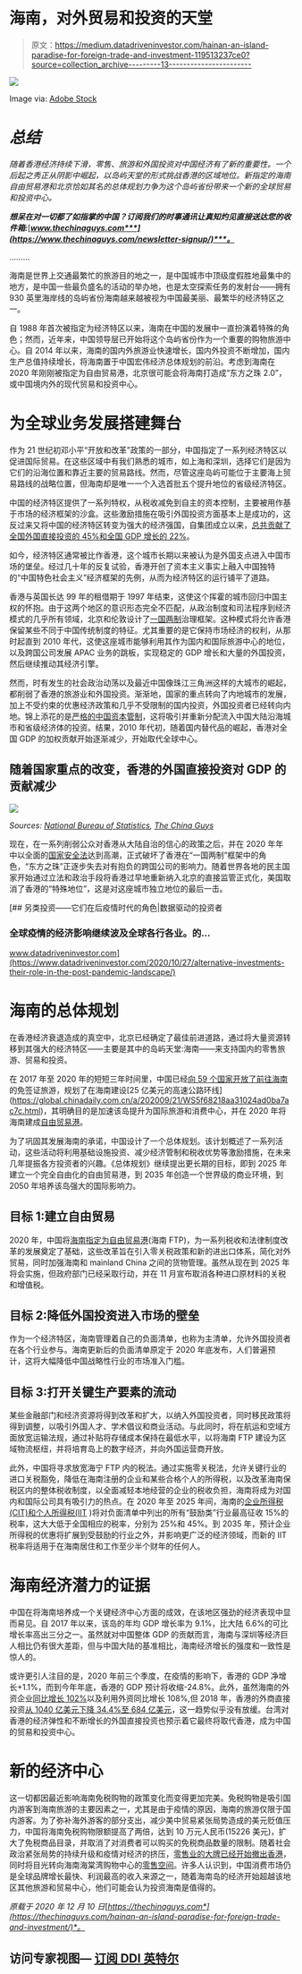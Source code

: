 # 海南，对外贸易和投资的天堂

> 原文：<https://medium.datadriveninvestor.com/hainan-an-island-paradise-for-foreign-trade-and-investment-119513237ce0?source=collection_archive---------13----------------------->

![](img/0843a3f959ce4b13d3d7839f17aad99c.png)

Image via: [Adobe Stock](https://stock.adobe.com/)

# *总结*

*随着香港经济持续下滑，零售、旅游和外国投资对中国经济有了新的重要性。一个后起之秀正从阴影中崛起，以岛屿天堂的形式挑战香港的区域地位。新指定的海南自由贸易港和北京恰如其名的总体规划力争为这个岛屿省份带来一个新的全球贸易和投资中心。*

***想呆在对一切都了如指掌的中国？订阅我们的时事通讯让真知灼见直接送达您的收件箱:***[***www.thechinaguys.com***](https://www.thechinaguys.com/newsletter-signup/)***。***

………

海南是世界上交通最繁忙的旅游目的地之一，是中国城市中顶级度假胜地最集中的地方，是中国一些最负盛名的活动的举办地，也是太空探索任务的发射台——拥有 930 英里海岸线的岛屿省份海南越来越被视为中国最美丽、最繁华的经济特区之一。

自 1988 年首次被指定为经济特区以来，海南在中国的发展中一直扮演着特殊的角色；然而，近年来，中国领导层已开始将这个岛屿省份作为一个重要的购物旅游中心。自 2014 年以来，海南的国内外旅游业快速增长，国内外投资不断增加，国内生产总值持续增长，将海南置于中国宏伟经济总体规划的前沿。考虑到海南在 2020 年刚刚被指定为自由贸易港，北京很可能会将海南打造成“东方之珠 2.0”，或中国境内外的现代贸易和投资中心。

# 为全球业务发展搭建舞台

作为 21 世纪初邓小平“开放和改革”政策的一部分，中国指定了一系列经济特区以促进国际贸易。在这些区域中有我们熟悉的城市，如上海和深圳，选择它们是因为它们的沿海位置和靠近主要的贸易路线。然而，尽管这座岛屿可能位于主要海上贸易路线的战略位置，但海南却是唯一一个入选首批五个提升地位的省级经济特区。

中国的经济特区提供了一系列特权，从税收减免到自主的资本控制，主要被用作基于市场的经济框架的沙盒。这些激励措施在吸引外国投资方面基本上是成功的，这反过来又将中国的经济特区转变为强大的经济强国，自集团成立以来，[总共贡献了全国外国直接投资的 45%和全国 GDP 增长的 22%](https://www.worldbank.org/content/dam/Worldbank/Event/Africa/Investing%20in%20Africa%20Forum/2015/investing-in-africa-forum-chinas-special-economic-zone.pdf)。

如今，经济特区通常被比作香港，这个城市长期以来被认为是外国支点进入中国市场的堡垒。经过几十年的反复试验，香港开创了资本主义事实上融入中国独特的“中国特色社会主义”经济框架的先例，从而为经济特区的运行铺平了道路。

香港与英国长达 99 年的租借期于 1997 年结束，这使这个挥霍的城市回归中国主权的怀抱。由于这两个地区的意识形态完全不匹配，从政治制度和司法程序到经济模式的几乎所有领域，北京和伦敦设计了[一国两制](https://thechinaguys.com/tws-july-2-9-2020/)治理框架。这种模式将允许香港保留某些不同于中国传统制度的特征。尤其重要的是它保持市场经济的权利，从那时起直到 2010 年代，这使这座城市能够利用其作为国内和国际旅游中心的地位，以及跨国公司发展 APAC 业务的跳板，实现稳定的 GDP 增长和大量的外国投资，然后继续推动其经济引擎。

然而，时有发生的社会政治动荡以及最近中国像珠江三角洲这样的大城市的崛起，都削弱了香港的旅游业和外国投资。渐渐地，国家的重点转向了内地城市的发展，加上不受约束的优惠经济政策和几乎不受限制的国内投资，外国投资者已经转向内地。锦上添花的是[严格的中国资本管制](https://thechinaguys.com/the-rise-of-the-renminbi-the-costs-and-benefits-of-internationalization/)，这将吸引并重新分配流入中国大陆沿海城市和省级经济体的投资。结果，2010 年代初，随着国内替代品的崛起，香港对全国 GDP 的加权贡献开始逐渐减少，开始取代全球中心。

## 随着国家重点的改变，香港的外国直接投资对 GDP 的贡献减少

![](img/1198a6ff8a2957dba7b3061159b851d2.png)

*Sources:* [*National Bureau of Statistics*](http://www.stats.gov.cn/english/)*,* [*The China Guys*](http://thechinaguys.com/)

现在，在一系列削弱公众对香港从大陆自治的信心的政策之后，并在 2020 年年中以全面的[国家安全法](https://thechinaguys.com/cvt-aug-19-26-2020/)达到高潮，正式破坏了香港在“一国两制”框架中的角色，“东方之珠”正逐步失去对有抱负的跨国公司的影响力。随着世界各地的民主国家开始通过立法和政治手段将香港过早地重新纳入北京的直接监管正式化，美国取消了香港的“特殊地位”，这是对这座城市独立地位的最后一击。

[](https://www.datadriveninvestor.com/2020/10/27/alternative-investments-their-role-in-the-post-pandemic-landscape/) [## 另类投资——它们在后疫情时代的角色|数据驱动的投资者

### 全球疫情的经济影响继续波及全球各行各业。的…

www.datadriveninvestor.com](https://www.datadriveninvestor.com/2020/10/27/alternative-investments-their-role-in-the-post-pandemic-landscape/) 

# 海南的总体规划

在香港经济衰退造成的真空中，北京已经确定了最佳前进道路，通过将大量资源转移到其强大的经济特区——主要是其中的岛屿天堂:海南——来支持国内的零售旅游、贸易和投资。

在 2017 年至 2020 年的短短三年时间里，中国已经[向 59 个国家开放了前往海南](https://www.businesswire.com/news/home/20180419006200/en/Hainan-Will-Now-Offer-a-30-Day-Visa-free-Travel-Entry-for-59-Nations#:~:text=Nations%20%7C%20Business%20Wire-,Hainan%20Will%20Now%20Offer%20a%2030%2DDay%20Visa%2Dfree,Travel%20Entry%20for%2059%20Nations&text=Starting%20from%20May%201st%2C%202018,free%20access%20to%20Hainan%20Island.)的免签证旅游，规划了在海南建设[25 亿美元的高速公路环线](https://global.chinadaily.com.cn/a/202009/21/WS5f68218aa31024ad0ba7ac7c.html)，其明确目的是加速该岛提升为国际旅游和消费中心，并在 2020 年将海南建成[自由贸易港](https://www.internationaltaxreview.com/article/b1n8bgfxnnnydw/chinas-hainan-free-trade-port-introducing-an-innovative-tax-regime-to-attract-investment#:~:text=China's%20central%20government%20released%20a,free%20trade%20port%20by%202050.)。

为了巩固其发展海南的承诺，中国设计了一个总体规划。该计划概述了一系列活动，这些活动将利用基础设施投资、减少经济管制和税收优势等激励措施，在未来几年提振各方投资者的兴趣。《总体规划》继续提出更长期的目标，即到 2025 年建立一个完全自由化的自由贸易港，到 2035 年创造一个世界级的商业环境，到 2050 年培养该岛强大的国际影响力。

## 目标 1:建立自由贸易

2020 年，中国将[海南指定为自由贸易港](https://www.scmp.com/economy/global-economy/article/3092477/chinas-hainan-free-trade-port-plan-draws-approval-and)(海南 FTP)，为一系列税收和法律制度改革的发展奠定了基础，这些改革旨在引入零关税政策和新的进出口体系，简化对外贸易，同时加强海南和 mainland China 之间的货物管理。虽然从现在到 2025 年将会实施，但政府部门已经采取行动，并在 11 月宣布取消各种进口原材料的关税和增值税。

## 目标 2:降低外国投资进入市场的壁垒

作为一个经济特区，海南管理着自己的负面清单，也称为主清单，允许外国投资者在各个行业参与。海南更新后的负面清单原定于 2020 年底发布，人们普遍预计，这将大幅降低中国战略性行业的市场准入门槛。

## 目标 3:打开关键生产要素的流动

某些金融部门和经济资源将得到改革和扩大，以纳入外国投资者，同时移民政策将得到调整，以吸引外国人才、学术倡议和商业活动。与此同时，将在航运和空域方面放宽运输法规，通过补贴将存储成本保持在最低水平，以将海南 FTP 建设为区域物流枢纽，并将培育岛上的数字经济，并向外国运营商开放。

此外，中国将寻求放宽海宁 FTP 内的税法。通过实施零关税法，允许关键行业的进口关税豁免，降低在海南注册的企业和某些合格个人的所得税，以及改革海南保税区内的整体税收制度，以全面减轻本地经营的企业的税收负担，海南将成为对国内和国际公司具有吸引力的热点。在 2020 年至 2025 年间，海南的[企业所得税(CIT)和个人所得税(IIT](https://www.internationaltaxreview.com/article/b1n8bgfxnnnydw/chinas-hainan-free-trade-port-introducing-an-innovative-tax-regime-to-attract-investment) )将对负面清单中列出的所有“鼓励类”行业最高征收 15%的税率，这大大低于全国相应的税率，分别为 25%和 45%。到 2035 年，预计企业所得税的优惠将扩展到受鼓励的行业之外，并影响更广泛的经济领域，而新的 IIT 税率将适用于在海南居住和工作至少半个财年的任何人。

# 海南经济潜力的证据

中国在将海南培养成一个关键经济中心方面的成效，在该地区强劲的经济表现中显而易见。自 2017 年以来，该岛的年均 GDP 增长率为 9.1%，比大陆 6.6%的可比增长率高出三分之一。虽然就对中国整体 GDP 的贡献而言，海南与深圳等经济巨人相比仍有很大差距，但与中国大陆的基准相比，海南经济增长的强度和一致性是惊人的。

或许更引人注目的是，2020 年前三个季度，在疫情的影响下，香港的 GDP 净增长+1.1%，而到今年年底，香港的 GDP 预计将收缩-24.8%。此外，虽然海南的外资企业[同比增长 102%](http://www.xinhuanet.com/english/2020-01/09/c_138691865.htm)以及利用外资同比增长 108%,但 2018 年，香港的外商直接投资[从 1040 亿美元下降 34.4%至 684 亿美元](https://www.nordeatrade.com/en/explore-new-market/hong-kong/investment#:~:text=According%20to%20the%202020%20World,1%20867%20billion%20in%202019.)，这一趋势似乎没有放缓。台湾对香港的经济弹性和不断增长的外国直接投资也预示着它最终将取代香港，成为中国的贸易和投资中心。

# 新的经济中心

这一切都因最近影响海南免税购物的政策变化而变得更加完美。免税购物是吸引国内游客到海南旅游的主要因素之一，尤其是由于疫情的原因，海南的旅游仅限于国内游客。为了弥补海外游客的部分支出，减少美中贸易紧张局势造成的美元贬值压力，中国将海南免税购物限额提高了两倍，达到 10 万元人民币(15226 美元)，扩大了免税商品目录，并取消了对消费者可以购买的免税商品数量的限制。随着社会政治紧张局势的持续升级和疫情对经济的挤压，[零售业的大牌已经开始撤出香港](https://asiatimes.com/2020/04/big-brands-shutting-shops-in-hong-kong/)，同时将目光转向海南海棠湾购物中心的[零售空间](https://www.scmp.com/lifestyle/fashion-beauty/article/3104395/luxury-brands-set-sights-chinese-tourists-hainan-extended)。许多人认识到，中国消费市场仍是全球品牌增长最快、利润最高的收入来源之一，随着海南岛的经济开始超越该地区其他旅游和贸易中心，他们可能会认为投资海南是值得的。

*原载于 2020 年 12 月 10 日*[*https://thechinaguys.com*](https://thechinaguys.com/hainan-an-island-paradise-for-foreign-trade-and-investment/)*。*

## 访问专家视图— [订阅 DDI 英特尔](https://datadriveninvestor.com/ddi-intel)